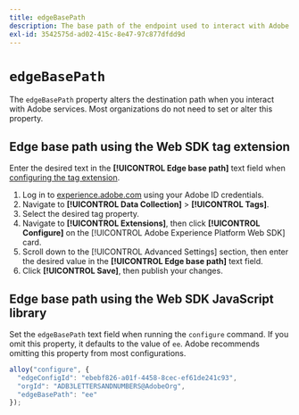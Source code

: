 ```yaml
---
title: edgeBasePath
description: The base path of the endpoint used to interact with Adobe services.
exl-id: 3542575d-ad02-415c-8e47-97c877dfdd9d
---
```

# `edgeBasePath`

The `edgeBasePath` property alters the destination path when you interact with Adobe services. Most organizations do not need to set or alter this property.

## Edge base path using the Web SDK tag extension

Enter the desired text in the **[!UICONTROL Edge base path]** text field when [configuring the tag extension](/help/tags/extensions/client/web-sdk/web-sdk-extension-configuration.md).

1. Log in to [experience.adobe.com](https://experience.adobe.com) using your Adobe ID credentials.
1. Navigate to **[!UICONTROL Data Collection]** > **[!UICONTROL Tags]**.
1. Select the desired tag property.
1. Navigate to **[!UICONTROL Extensions]**, then click **[!UICONTROL Configure]** on the [!UICONTROL Adobe Experience Platform Web SDK] card.
1. Scroll down to the [!UICONTROL Advanced Settings] section, then enter the desired value in the **[!UICONTROL Edge base path]** text field.
1. Click **[!UICONTROL Save]**, then publish your changes.

## Edge base path using the Web SDK JavaScript library

Set the `edgeBasePath` text field when running the `configure` command. If you omit this property, it defaults to the value of `ee`. Adobe recommends omitting this property from most configurations.

```js
alloy("configure", {
  "edgeConfigId": "ebebf826-a01f-4458-8cec-ef61de241c93",
  "orgId": "ADB3LETTERSANDNUMBERS@AdobeOrg",
  "edgeBasePath": "ee"
});
```
